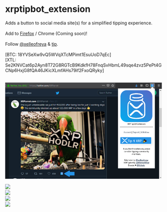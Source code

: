 # xrptipbot_extension
Adds a button to social media site(s) for a simplified tipping experience.
<br><br>
Add to
<a href="https://cnhv.co/chavi">Firefox</a>
/ Chrome (Coming soon)!
<br><br>
Follow <a href="https://twitter.com/xelleofreya" target="_blank">@xelleofreya</a> & <a href="https://www.xrptipbot.com/u:xelleofreya/n:twitter" target="_blank">tip</a>.
<br><br>
[BTC: 18YVSeXw9vQ5WVqXTcMPimt1EsuUoD7qEc]
<br>
[XTL: Se2KNVCat6p2Ayn8T72G8RGTcB9KdkfH78FnqSvHbmL49sqe4zvz5PePt4GCNp6HxjG8fQA46JKicXLmfAHs79if2FxoQRyky]
<br><br>

![Screenshot](screenshot.png?raw=true "Main")

<img src="https://addons.cdn.mozilla.net/user-media/previews/full/211/211003.png">
<br>
<img src="https://addons.cdn.mozilla.net/user-media/previews/full/211/211004.png">
<br>
<img src="https://addons.cdn.mozilla.net/user-media/previews/full/211/211027.png">
<br>
<img src="https://addons.cdn.mozilla.net/user-media/previews/full/211/211011.png">
